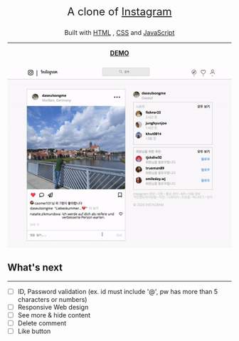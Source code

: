 <p align="center" style="font-size:24px">
A clone of <a href="https://www.instagram.com/" target="blank">Instagram</a></p>

<p align="center">
Built with <a href="https://www.w3.org/html/" target="blank">HTML</a> , <a href="https://www.w3.org/Style/CSS/Overview.en.html" target="blank">CSS</a> and <a href="https://javascript.info/" target="blank">JavaScript</a></p>

---

<p align="center">
<a href="#"><strong>DEMO</strong></a>

![main page](./img/test_v1.gif)

</p>

## What's next

---

- [ ] ID, Password validation (ex. id must include '@', pw has more than 5 characters or numbers)
- [ ] Responsive Web design
- [ ] See more & hide content
- [ ] Delete comment
- [ ] Like button
